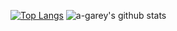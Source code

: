 
[![Top Langs](https://github-readme-stats.vercel.app/api/top-langs/?username=a-garey&hide=powershell&layout=compact&theme=radical)](https://github.com/a-garey/github-readme-stats)
![a-garey's github stats](https://github-readme-stats.vercel.app/api?username=a-garey&show_icons=true&theme=radical)

<!--
**a-garey/a-garey** is a ✨ _special_ ✨ repository because its `README.md` (this file) appears on your GitHub profile.

[![a-garey's github stats](https://github-readme-stats.vercel.app/api?username=a-garey&show_icons=true&theme=radical)](https://github.com/a-garey/github-readme-stats)

Here are some ideas to get you started:

- 🔭 I’m currently working on an interactive Russian textbook
- 🌱 I’m currently learning ...
- 📫 How to reach me: ...
